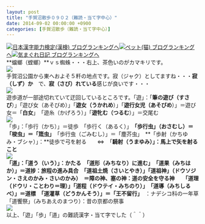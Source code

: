 ```yaml
---
layout: post
title: "手賀沼散歩０９０２（難読・当て字中心）"
date: 2014-09-02 00:00:00 +0900
categories: [手賀沼散歩（難読・当て字中心）]
---
```


[![](/syuusyuu9701/assets/images/手賀沼散歩０９０２（難読・当て字中心）-br_c_3028_1.gif)](http://blog.with2.net/link.php?1659096:3028 "日本漢字能力検定(漢検) ブログランキングへ")[日本漢字能力検定(漢検) ブログランキングへ](http://blog.with2.net/link.php?1659096:3028)[![](/syuusyuu9701/assets/images/手賀沼散歩０９０２（難読・当て字中心）-br_c_1348_1.gif)](http://blog.with2.net/link.php?1659096:1348 "ペット(猫) ブログランキングへ")[ペット(猫) ブログランキングへ](http://blog.with2.net/link.php?1659096:1348)[![](/syuusyuu9701/assets/images/手賀沼散歩０９０２（難読・当て字中心）-br_c_9257_1.gif)](http://blog.with2.net/link.php?1659096:9257 "気まぐれ日記 ブログランキングへ")[気まぐれ日記 ブログランキングへ](http://blog.with2.net/link.php?1659096:9257)  
**蟷螂（螳螂）**ｖｓ蜘蛛・・・右上、茶色いのがカマキリです。  
![](/syuusyuu9701/assets/images/手賀沼散歩０９０２（難読・当て字中心）-a91a5dc5e1a57a9beca9f79b6cc2e41f.jpg)  
手賀沼公園から東へおよそ５粁の地点です。寂（ジャク）としてますね・・・**寂（しず）か**　で、**寂（さび）れている**感じが良いです・・・  
![](/syuusyuu9701/assets/images/手賀沼散歩０９０２（難読・当て字中心）-51762fae986b5c7fb897f9af8385cbff.jpg)  
遊歩道が一部途切れていて迂回しているところです。「遊」：「**筆の遊び（すさび**）」「遊び女（あそびめ）」「**遊女（うかれめ**）」「**遊行女児（あそびめ**）」＝遊び女＝「**白女**」　「遊糸（かげろう）」「**遊牝む（つるむ**）」＝交尾む  
![](/syuusyuu9701/assets/images/手賀沼散歩０９０２（難読・当て字中心）-b9fcae25bd2e3d69e1f0024af43cace1.jpg)  
「歩」：「歩行（かち）」＝徒歩　「歩行く（あるく）」　**「歩行虫」（おさむし）＝「梭虫」＝「筬虫」**　「歩行虫（ごみむし）」＝「塵芥虫」　**「歩射（かちゆみ・ブシャ）」：**徒歩で弓を射る　　⇔　「**騎射（うまゆみ）」：**馬上で矢を射ること　  
![](/syuusyuu9701/assets/images/手賀沼散歩０９０２（難読・当て字中心）-1d6e9f4140d2296dd43b9d83d438762c.jpg)  
「道」：「道う（いう）」：かたる　「**道形（みちなり**）に進む」　「**道果（みちはか**）」＝道捗：旅程の進み具合　「**道祖土焼（さいとやき**）」「道祖神」（ドウソジン・さえのかみ・さいのかみ）　＝障の神、塞の神：道の安全を守る神　　「道理（ドウリ・ことわり＝理）」「道程（ドウテイ・みちのり）」　「道導（みちしるべ）」＝道標　「道灌草（どうかんそう）」＝**「王不留行」**　：ナデシコ科の一年草　「道饗祭」（みちあえのまつり）：昔の京都の祭事  
![](/syuusyuu9701/assets/images/手賀沼散歩０９０２（難読・当て字中心）-f568b6b359ff316f9ad27f9aeb3661bc.jpg)  
以上、「遊」「歩」「道」の難読漢字・当て字でした（＾＾）  
  